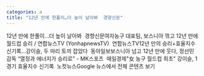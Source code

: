 ```yaml
---
categories: a
title: "12년 만에 한풀이…더 높이 날아봐  경향신문"
---
```

12년 만에 한풀이…더 높이 날아봐&nbsp;&nbsp;경향신문여자농구 대표팀, 보스니아 꺾고 12년 만에 월드컵 승리 / 연합뉴스TV (YonhapnewsTV)&nbsp;&nbsp;연합뉴스TV12년 만의 승리+효율지수 신기록…강이슬, 두 마리 토끼 잡았다&nbsp;&nbsp;동아일보보스니아 넘고 12년 만에 웃다, 정선민 감독 “열정과 에너지가 승리로” - MK스포츠&nbsp;&nbsp;매일경제"女 농구 월드컵 최초" 강이슬, 1경기 효율지수 신기록&nbsp;&nbsp;노컷뉴스Google 뉴스에서 전체 콘텐츠 보기